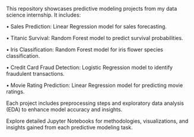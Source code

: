 This repository showcases predictive modeling projects from my data science internship. It includes:

•	Sales Prediction: Linear Regression model for sales forecasting.

•	Titanic Survival: Random Forest model to predict survival probabilities.

•	Iris Classification: Random Forest model for iris flower species classification.

•	Credit Card Fraud Detection: Logistic Regression model to identify fraudulent transactions.

• Movie Rating Prediction: Linear Regression model for predicting movie ratings.

Each project includes preprocessing steps and exploratory data analysis (EDA) to enhance model accuracy and insights.

Explore detailed Jupyter Notebooks for methodologies, visualizations, and insights gained from each predictive modeling task.
